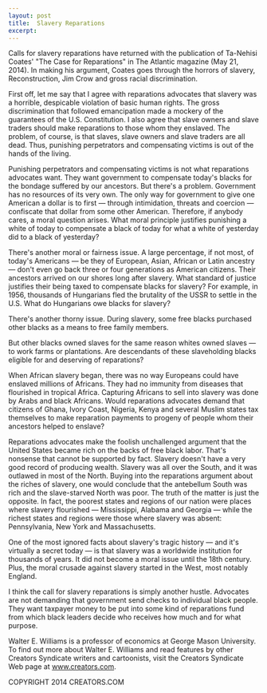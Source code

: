 ```yaml
---
layout: post
title:  Slavery Reparations
excerpt:
---
```


Calls for slavery reparations have returned with the publication of Ta-Nehisi Coates' "The Case for Reparations" in The Atlantic magazine (May 21, 2014). In making his argument, Coates goes through the horrors of slavery, Reconstruction, Jim Crow and gross racial discrimination.

First off, let me say that I agree with reparations advocates that slavery was a horrible, despicable violation of basic human rights. The gross discrimination that followed emancipation made a mockery of the guarantees of the U.S. Constitution. I also agree that slave owners and slave traders should make reparations to those whom they enslaved. The problem, of course, is that slaves, slave owners and slave traders are all dead. Thus, punishing perpetrators and compensating victims is out of the hands of the living.

Punishing perpetrators and compensating victims is not what reparations advocates want. They want government to compensate today's blacks for the bondage suffered by our ancestors. But there's a problem. Government has no resources of its very own. The only way for government to give one American a dollar is to first — through intimidation, threats and coercion — confiscate that dollar from some other American. Therefore, if anybody cares, a moral question arises. What moral principle justifies punishing a white of today to compensate a black of today for what a white of yesterday did to a black of yesterday?

There's another moral or fairness issue. A large percentage, if not most, of today's Americans — be they of European, Asian, African or Latin ancestry — don't even go back three or four generations as American citizens. Their ancestors arrived on our shores long after slavery. What standard of justice justifies their being taxed to compensate blacks for slavery? For example, in 1956, thousands of Hungarians fled the brutality of the USSR to settle in the U.S. What do Hungarians owe blacks for slavery?

There's another thorny issue. During slavery, some free blacks purchased other blacks as a means to free family members.

 But other blacks owned slaves for the same reason whites owned slaves — to work farms or plantations. Are descendants of these slaveholding blacks eligible for and deserving of reparations?

When African slavery began, there was no way Europeans could have enslaved millions of Africans. They had no immunity from diseases that flourished in tropical Africa. Capturing Africans to sell into slavery was done by Arabs and black Africans. Would reparations advocates demand that citizens of Ghana, Ivory Coast, Nigeria, Kenya and several Muslim states tax themselves to make reparation payments to progeny of people whom their ancestors helped to enslave?

Reparations advocates make the foolish unchallenged argument that the United States became rich on the backs of free black labor. That's nonsense that cannot be supported by fact. Slavery doesn't have a very good record of producing wealth. Slavery was all over the South, and it was outlawed in most of the North. Buying into the reparations argument about the riches of slavery, one would conclude that the antebellum South was rich and the slave-starved North was poor. The truth of the matter is just the opposite. In fact, the poorest states and regions of our nation were places where slavery flourished — Mississippi, Alabama and Georgia — while the richest states and regions were those where slavery was absent: Pennsylvania, New York and Massachusetts.

One of the most ignored facts about slavery's tragic history — and it's virtually a secret today — is that slavery was a worldwide institution for thousands of years. It did not become a moral issue until the 18th century. Plus, the moral crusade against slavery started in the West, most notably England.

I think the call for slavery reparations is simply another hustle. Advocates are not demanding that government send checks to individual black people. They want taxpayer money to be put into some kind of reparations fund from which black leaders decide who receives how much and for what purpose.

Walter E. Williams is a professor of economics at George Mason University. To find out more about Walter E. Williams and read features by other Creators Syndicate writers and cartoonists, visit the Creators Syndicate Web page at www.creators.com.

COPYRIGHT 2014 CREATORS.COM
